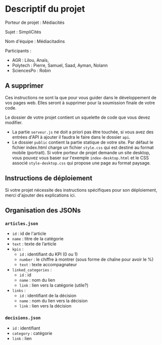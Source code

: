 # Descriptif du projet

Porteur de projet : Médiacités

Sujet : SimpliCités

Nom d'équipe : Médiacitadins

Participants :

- AGR : Lilou, Anaïs, 
- Polytech :  Pierre, Samuel, Saad, Ayman, Nolann
- SciencesPo : Robin



## A supprimer

Ces instructions ne sont la que pour vous guider dans le développement de vos pages web. Elles seront à supprimer pour la soumission finale de votre code.

Le dossier de votre projet contient un squelette de code que vous devez modifier. 

- La partie `serveur.js`  ne doit a priori pas être touchée, si vous avez des entrées d'API à ajouter il faudra le faire dans le dossier `api`.
- Le dossier `public`  contient la partie statique de votre site. Par défaut le fichier index.html charge un fichier `style.css` qui est destiné au format mobile (portrait). Si votre porteur de projet demande un site desktop, vous pouvez vous baser sur l'exemple `index-desktop.html` et le CSS associé `style-desktop.css` qui propose une page au format paysage.



## Instructions de déploiement

Si votre projet nécessite des instructions spécifiques pour son déploiement, merci d'ajouter des explications ici.


## Organisation des JSONs
### `articles.json`
* `id` : id de l'article
* `name` : titre de la catégorie
* `text` : texte de l’article 
* `kpis` : 
    * `id` : identifiant du KPI (0 ou 1)
    * `number` : le chiffre à montrer (sous forme de chaîne pour avoir le %)
    * `text` : texte accompagnateur
* `linked_categories` : 
    * `id` : id
    * `name` : nom du lien
    * `link` : lien vers la catégorie (utile?)
* `links` :
    * `id` : identifiant de la décision
    * `name` : nom du lien vers la décision
    * `link` : lien vers la décision
### `decisions.json`
* `id` : identifiant
* `category` : catégorie
* `link` : lien